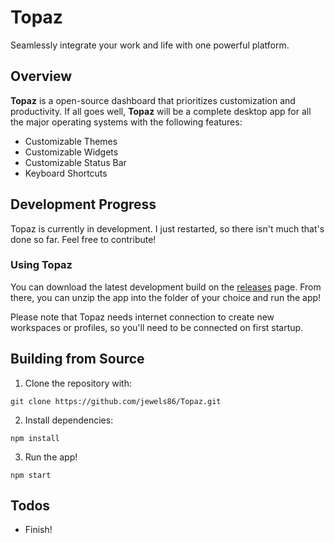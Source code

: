 # Topaz
Seamlessly integrate your work and life with one powerful platform.

## Overview
**Topaz** is a open-source dashboard that prioritizes customization and productivity. 
If all goes well, **Topaz** will be a complete desktop app for all the major operating systems with the following features:
- Customizable Themes
- Customizable Widgets
- Customizable Status Bar
- Keyboard Shortcuts

## Development Progress
Topaz is currently in development. I just restarted, so there isn't much that's done so far.
Feel free to contribute!

### Using Topaz
You can download the latest development build on the [releases](https://github.com/jewels86/Topaz/releases) page. From there, you can unzip the app into the folder of your choice and run the app!

Please note that Topaz needs internet connection to create new workspaces or profiles, so you'll need to be connected on first startup.
## Building from Source
1. Clone the repository with:
```
git clone https://github.com/jewels86/Topaz.git
```
2. Install dependencies:
```
npm install
```
3. Run the app!
```
npm start
```

## Todos
- Finish!
